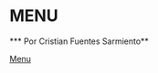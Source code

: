 # MENU 

*** Por Cristian Fuentes Sarmiento**

<a href="https://cristianfu.github.io/Menu/" target="_blank"> Menu </a>